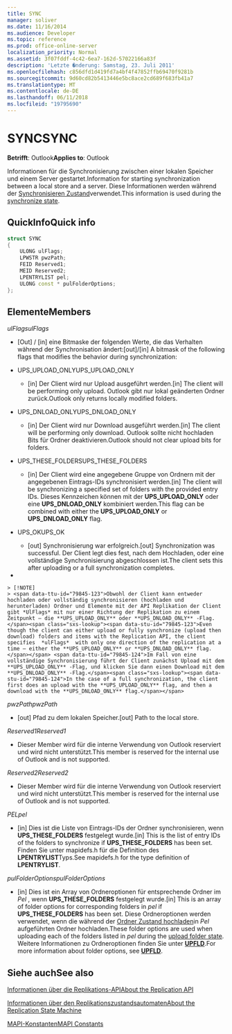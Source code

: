 ```yaml
---
title: SYNC
manager: soliver
ms.date: 11/16/2014
ms.audience: Developer
ms.topic: reference
ms.prod: office-online-server
localization_priority: Normal
ms.assetid: 3f07fddf-4c42-6ea7-162d-57022166a83f
description: 'Letzte �nderung: Samstag, 23. Juli 2011'
ms.openlocfilehash: c856dfd1d419fd7a4bf4f47852ffb69470f9281b
ms.sourcegitcommit: 9d60cd82b5413446e5bc8ace2cd689f683fb41a7
ms.translationtype: MT
ms.contentlocale: de-DE
ms.lasthandoff: 06/11/2018
ms.locfileid: "19795690"
---
```

# <a name="sync"></a><span data-ttu-id="79845-103">SYNC</span><span class="sxs-lookup"><span data-stu-id="79845-103">SYNC</span></span>

  
  
<span data-ttu-id="79845-104">**Betrifft**: Outlook</span><span class="sxs-lookup"><span data-stu-id="79845-104">**Applies to**: Outlook</span></span> 
  
<span data-ttu-id="79845-105">Informationen für die Synchronisierung zwischen einer lokalen Speicher und einem Server gestartet.</span><span class="sxs-lookup"><span data-stu-id="79845-105">Information for starting synchronization between a local store and a server.</span></span> <span data-ttu-id="79845-106">Diese Informationen werden während der [Synchronisieren Zustand](synchronize-state.md)verwendet.</span><span class="sxs-lookup"><span data-stu-id="79845-106">This information is used during the [synchronize state](synchronize-state.md).</span></span>
  
## <a name="quick-info"></a><span data-ttu-id="79845-107">QuickInfo</span><span class="sxs-lookup"><span data-stu-id="79845-107">Quick info</span></span>

```cpp
struct SYNC 
{ 
    ULONG ulFlags; 
    LPWSTR pwzPath; 
    FEID Reserved1; 
    MEID Reserved2; 
    LPENTRYLIST pel; 
    ULONG const * pulFolderOptions; 
};
```

## <a name="members"></a><span data-ttu-id="79845-108">Elemente</span><span class="sxs-lookup"><span data-stu-id="79845-108">Members</span></span>

 <span data-ttu-id="79845-109">_ulFlags_</span><span class="sxs-lookup"><span data-stu-id="79845-109">_ulFlags_</span></span>
  
- <span data-ttu-id="79845-110">[Out] / [in] eine Bitmaske der folgenden Werte, die das Verhalten während der Synchronisation ändert:</span><span class="sxs-lookup"><span data-stu-id="79845-110">[out]/[in] A bitmask of the following flags that modifies the behavior during synchronization:</span></span>
    
- <span data-ttu-id="79845-111">UPS_UPLOAD_ONLY</span><span class="sxs-lookup"><span data-stu-id="79845-111">UPS_UPLOAD_ONLY</span></span>
    
  - <span data-ttu-id="79845-112">[in] Der Client wird nur Upload ausgeführt werden.</span><span class="sxs-lookup"><span data-stu-id="79845-112">[in] The client will be performing only upload.</span></span> <span data-ttu-id="79845-113">Outlook gibt nur lokal geänderten Ordner zurück.</span><span class="sxs-lookup"><span data-stu-id="79845-113">Outlook only returns locally modified folders.</span></span>
    
- <span data-ttu-id="79845-114">UPS_DNLOAD_ONLY</span><span class="sxs-lookup"><span data-stu-id="79845-114">UPS_DNLOAD_ONLY</span></span>
    
  - <span data-ttu-id="79845-115">[in] Der Client wird nur Download ausgeführt werden.</span><span class="sxs-lookup"><span data-stu-id="79845-115">[in] The client will be performing only download.</span></span> <span data-ttu-id="79845-116">Outlook sollte nicht hochladen Bits für Ordner deaktivieren.</span><span class="sxs-lookup"><span data-stu-id="79845-116">Outlook should not clear upload bits for folders.</span></span>
    
- <span data-ttu-id="79845-117">UPS_THESE_FOLDERS</span><span class="sxs-lookup"><span data-stu-id="79845-117">UPS_THESE_FOLDERS</span></span>
    
  - <span data-ttu-id="79845-118">[in] Der Client wird eine angegebene Gruppe von Ordnern mit der angegebenen Eintrags-IDs synchronisiert werden.</span><span class="sxs-lookup"><span data-stu-id="79845-118">[in] The client will be synchronizing a specified set of folders with the provided entry IDs.</span></span> <span data-ttu-id="79845-119">Dieses Kennzeichen können mit der **UPS_UPLOAD_ONLY** oder eine **UPS_DNLOAD_ONLY** kombiniert werden.</span><span class="sxs-lookup"><span data-stu-id="79845-119">This flag can be combined with either the **UPS_UPLOAD_ONLY** or **UPS_DNLOAD_ONLY** flag.</span></span> 
    
- <span data-ttu-id="79845-120">UPS_OK</span><span class="sxs-lookup"><span data-stu-id="79845-120">UPS_OK</span></span>
    
  - <span data-ttu-id="79845-121">[out] Synchronisierung war erfolgreich.</span><span class="sxs-lookup"><span data-stu-id="79845-121">[out] Synchronization was successful.</span></span> <span data-ttu-id="79845-122">Der Client legt dies fest, nach dem Hochladen, oder eine vollständige Synchronisierung abgeschlossen ist.</span><span class="sxs-lookup"><span data-stu-id="79845-122">The client sets this after uploading or a full synchronization completes.</span></span>
    
- 
    
    > [!NOTE]
    > <span data-ttu-id="79845-123">Obwohl der Client kann entweder hochladen oder vollständig synchronisieren (hochladen und herunterladen) Ordner und Elemente mit der API Replikation der Client gibt *UlFlags* mit nur einer Richtung der Replikation zu einem Zeitpunkt – die **UPS_UPLOAD_ONLY** oder **UPS_DNLOAD_ONLY** -Flag.</span><span class="sxs-lookup"><span data-stu-id="79845-123">Even though the client can either upload or fully synchronize (upload then download) folders and items with the Replication API, the client specifies  *ulFlags*  with only one direction of the replication at a time — either the **UPS_UPLOAD_ONLY** or **UPS_DNLOAD_ONLY** flag.</span></span> <span data-ttu-id="79845-124">Im Fall von eine vollständige Synchronisierung führt der Client zunächst Upload mit dem **UPS_UPLOAD_ONLY** -Flag, und klicken Sie dann einen Download mit dem **UPS_DNLOAD_ONLY** -Flag.</span><span class="sxs-lookup"><span data-stu-id="79845-124">In the case of a full synchronization, the client first does an upload with the **UPS_UPLOAD_ONLY** flag, and then a download with the **UPS_DNLOAD_ONLY** flag.</span></span> 
  
 <span data-ttu-id="79845-125">_pwzPath_</span><span class="sxs-lookup"><span data-stu-id="79845-125">_pwzPath_</span></span>
  
- <span data-ttu-id="79845-126">[out] Pfad zu dem lokalen Speicher.</span><span class="sxs-lookup"><span data-stu-id="79845-126">[out] Path to the local store.</span></span>
    
 <span data-ttu-id="79845-127">_Reserved1_</span><span class="sxs-lookup"><span data-stu-id="79845-127">_Reserved1_</span></span>
  
- <span data-ttu-id="79845-128">Dieser Member wird für die interne Verwendung von Outlook reserviert und wird nicht unterstützt.</span><span class="sxs-lookup"><span data-stu-id="79845-128">This member is reserved for the internal use of Outlook and is not supported.</span></span>
    
 <span data-ttu-id="79845-129">_Reserved2_</span><span class="sxs-lookup"><span data-stu-id="79845-129">_Reserved2_</span></span>
  
- <span data-ttu-id="79845-130">Dieser Member wird für die interne Verwendung von Outlook reserviert und wird nicht unterstützt.</span><span class="sxs-lookup"><span data-stu-id="79845-130">This member is reserved for the internal use of Outlook and is not supported.</span></span>
    
 <span data-ttu-id="79845-131">*PEL*</span><span class="sxs-lookup"><span data-stu-id="79845-131">*pel*</span></span> 
  
- <span data-ttu-id="79845-132">[in] Dies ist die Liste von Eintrags-IDs der Ordner synchronisieren, wenn **UPS_THESE_FOLDERS** festgelegt wurde.</span><span class="sxs-lookup"><span data-stu-id="79845-132">[in] This is the list of entry IDs of the folders to synchronize if **UPS_THESE_FOLDERS** has been set.</span></span> <span data-ttu-id="79845-133">Finden Sie unter mapidefs.h für die Definition des **LPENTRYLIST**Typs.</span><span class="sxs-lookup"><span data-stu-id="79845-133">See mapidefs.h for the type definition of **LPENTRYLIST**.</span></span> 
    
 <span data-ttu-id="79845-134">_pulFolderOptions_</span><span class="sxs-lookup"><span data-stu-id="79845-134">_pulFolderOptions_</span></span>
  
- <span data-ttu-id="79845-135">[in] Dies ist ein Array von Ordneroptionen für entsprechende Ordner im *Pel* , wenn **UPS_THESE_FOLDERS** festgelegt wurde.</span><span class="sxs-lookup"><span data-stu-id="79845-135">[in] This is an array of folder options for corresponding folders in  *pel*  if **UPS_THESE_FOLDERS** has been set.</span></span> <span data-ttu-id="79845-136">Diese Ordneroptionen werden verwendet, wenn die während der [Ordner Zustand hochladen](upload-folder-state.md)in *Pel* aufgeführten Ordner hochladen.</span><span class="sxs-lookup"><span data-stu-id="79845-136">These folder options are used when uploading each of the folders listed in  *pel*  during the [upload folder state](upload-folder-state.md).</span></span> <span data-ttu-id="79845-137">Weitere Informationen zu Ordneroptionen finden Sie unter **[UPFLD](upfld.md)**.</span><span class="sxs-lookup"><span data-stu-id="79845-137">For more information about folder options, see **[UPFLD](upfld.md)**.</span></span> 
    
## <a name="see-also"></a><span data-ttu-id="79845-138">Siehe auch</span><span class="sxs-lookup"><span data-stu-id="79845-138">See also</span></span>



[<span data-ttu-id="79845-139">Informationen über die Replikations-API</span><span class="sxs-lookup"><span data-stu-id="79845-139">About the Replication API</span></span>](about-the-replication-api.md)
  
[<span data-ttu-id="79845-140">Informationen über den Replikationszustandsautomaten</span><span class="sxs-lookup"><span data-stu-id="79845-140">About the Replication State Machine</span></span>](about-the-replication-state-machine.md)
  
[<span data-ttu-id="79845-141">MAPI-Konstanten</span><span class="sxs-lookup"><span data-stu-id="79845-141">MAPI Constants</span></span>](mapi-constants.md)

